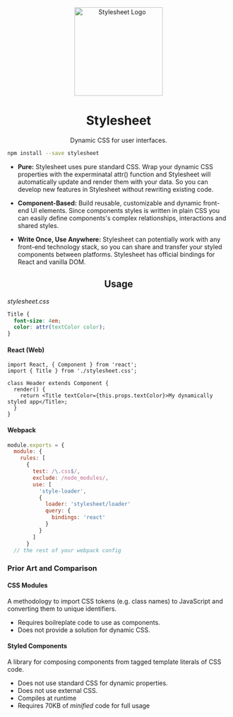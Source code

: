 <div align="center" href="">
    <img width="200" src="https://cdn.rawgit.com/500tech/stylesheet/master/assets/stylesheet.svg" alt="Stylesheet Logo" align="center" />
<h1>Stylesheet</h1>
<p>Dynamic CSS for user interfaces.</p>
</div>

```bash
npm install --save stylesheet
```

 - **Pure:** Stylesheet uses pure standard CSS. Wrap your dynamic CSS properties with the experminatal attr() function and Stylesheet will automatically update and render them with your data. So you can develop new features in Stylesheet without rewriting existing code.
 
 - **Component-Based:** Build reusable, customizable and dynamic front-end UI elements. Since components styles is written in plain CSS you can easily define components's complex relationships, interactions and shared styles.
 
 - **Write Once, Use Anywhere:** Stylesheet can potentially work with any front-end technology stack, so you can share and transfer your styled components between platforms. Stylesheet has official bindings for React and vanilla DOM.

<h2 align="center">Usage</h2>

*stylesheet.css*
```CSS
Title {
  font-size: 4em;
  color: attr(textColor color);
}
```

#### React (Web)

```JSX
import React, { Component } from 'react';
import { Title } from './stylesheet.css';

class Header extends Component {
  render() {
    return <Title textColor={this.props.textColor}>My dynamically styled app</Title>;
  }
}
```

#### Webpack

```JavaScript
module.exports = {
  module: {
    rules: [
      {
        test: /\.css$/,
        exclude: /node_modules/,
        use: [
          'style-loader',
          {
            loader: 'stylesheet/loader'
            query: {
              bindings: 'react'
            }
          }
        ]
      }
  // the rest of your webpack config
```

### Prior Art and Comparison

#### CSS Modules
A methodology to import CSS tokens (e.g. class names) to JavaScript and converting them to unique identifiers.

 - Requires boilreplate code to use as components.
 - Does not provide a solution for dynamic CSS.

#### Styled Components 
A library for composing components from tagged template literals of CSS code.

 - Does not use standard CSS for dynamic properties.
 - Does not use external CSS.
 - Compiles at runtime
 - Requires 70KB of *minified* code for full usage

